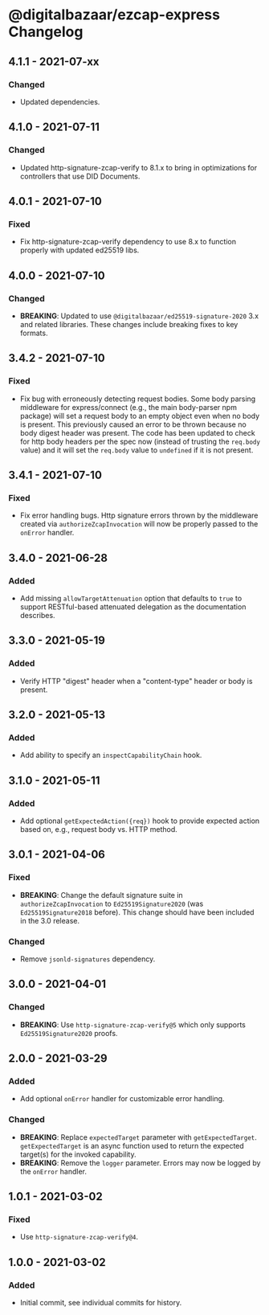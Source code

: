 # @digitalbazaar/ezcap-express Changelog

## 4.1.1 - 2021-07-xx

### Changed
- Updated dependencies.

## 4.1.0 - 2021-07-11

### Changed
- Updated http-signature-zcap-verify to 8.1.x to bring in optimizations
  for controllers that use DID Documents.

## 4.0.1 - 2021-07-10

### Fixed
- Fix http-signature-zcap-verify dependency to use 8.x to function
  properly with updated ed25519 libs.

## 4.0.0 - 2021-07-10

### Changed
- **BREAKING**: Updated to use `@digitalbazaar/ed25519-signature-2020` 3.x
  and related libraries. These changes include breaking fixes to key
  formats.

## 3.4.2 - 2021-07-10

### Fixed
- Fix bug with erroneously detecting request bodies. Some body
  parsing middleware for express/connect (e.g., the main body-parser
  npm package) will set a request body to an empty object even when
  no body is present. This previously caused an error to be thrown
  because no body digest header was present. The code has been updated
  to check for http body headers per the spec now (instead of trusting
  the `req.body` value) and it will set the `req.body` value to
  `undefined` if it is not present.

## 3.4.1 - 2021-07-10

### Fixed
- Fix error handling bugs. Http signature errors thrown by the
  middleware created via `authorizeZcapInvocation` will now be
  properly passed to the `onError` handler.

## 3.4.0 - 2021-06-28

### Added
- Add missing `allowTargetAttenuation` option that defaults to `true`
  to support RESTful-based attenuated delegation as the documentation
  describes.

## 3.3.0 - 2021-05-19

### Added
- Verify HTTP "digest" header when a "content-type" header or body is present.

## 3.2.0 - 2021-05-13

### Added
- Add ability to specify an `inspectCapabilityChain` hook.

## 3.1.0 - 2021-05-11

### Added
- Add optional `getExpectedAction({req})` hook to provide expected action
  based on, e.g., request body vs. HTTP method.

## 3.0.1 - 2021-04-06

### Fixed
- **BREAKING**: Change the default signature suite in `authorizeZcapInvocation`
  to `Ed25519Signature2020` (was `Ed25519Signature2018` before). This change
  should have been included in the 3.0 release.

### Changed
- Remove `jsonld-signatures` dependency.

## 3.0.0 - 2021-04-01

### Changed
- **BREAKING**: Use `http-signature-zcap-verify@5` which only supports
  `Ed25519Signature2020` proofs.

## 2.0.0 - 2021-03-29

### Added
- Add optional `onError` handler for customizable error handling.

### Changed
- **BREAKING**: Replace `expectedTarget` parameter with `getExpectedTarget`.
  `getExpectedTarget` is an async function used to return the expected
  target(s) for the invoked capability.
- **BREAKING**: Remove the `logger` parameter. Errors may now be logged by the
  `onError` handler.

## 1.0.1 - 2021-03-02

### Fixed
- Use `http-signature-zcap-verify@4`.

## 1.0.0 - 2021-03-02

### Added
- Initial commit, see individual commits for history.
